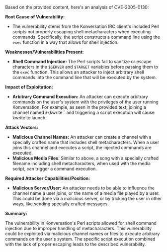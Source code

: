 Based on the provided content, here's an analysis of CVE-2005-0130:

**Root Cause of Vulnerability:**

*   The vulnerability stems from the Konversation IRC client's included Perl scripts not properly escaping shell metacharacters when executing commands. Specifically, the script constructs a command line using the `exec` function in a way that allows for shell injection.

**Weaknesses/Vulnerabilities Present:**

*   **Shell Command Injection:** The Perl scripts fail to sanitize or escape characters in the `$SERVER` and `$TARGET` variables before passing them to the `exec` function. This allows an attacker to inject arbitrary shell commands into the command line that will be executed by the system.

**Impact of Exploitation:**

*   **Arbitrary Command Execution:** An attacker can execute arbitrary commands on the user's system with the privileges of the user running Konversation. For example, as seen in the provided text, joining a channel named `#\`kwrite\`` and triggering a script execution will cause kwrite to launch.

**Attack Vectors:**

*   **Malicious Channel Names:** An attacker can create a channel with a specially crafted name that includes shell metacharacters. When a user joins this channel and executes a script, the injected commands are executed.
*   **Malicious Media Files:** Similar to above, a song with a specially crafted filename including shell metacharacters, when used with the media script, can trigger a command execution.

**Required Attacker Capabilities/Position:**

*   **Malicious Server/User:** An attacker needs to be able to influence the channel name a user joins, or the name of a media file played by a user. This could be done via a malicious server, or by tricking the user in other ways, like sending specially crafted messages.

**Summary:**

The vulnerability in Konversation's Perl scripts allowed for shell command injection due to improper handling of metacharacters. This vulnerability could be exploited via malicious channel names or files to execute arbitrary commands on the user's system. The specific script execution combined with the lack of proper escaping leads to the described vulnerability.